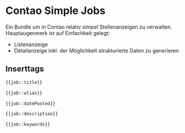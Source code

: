 # Contao Simple Jobs

Ein Bundle um in Contao relativ _simpel_ Stellenanzeigen zu verwalten. Hauptaugenmerk ist auf Einfachkeit gelegt:

- Listenanzeige
- Detailanzeige inkl. der Möglichkeit strukturierte Daten zu generieren

## Inserttags

```php
{{job::title}}

{{job::alias}}

{{job::datePosted}}

{{job::description}}

{{job::keywords}}
```
